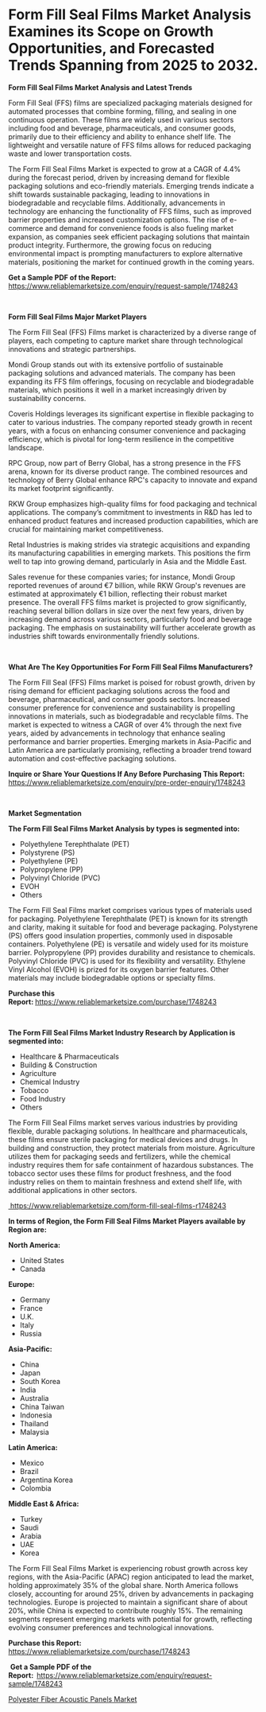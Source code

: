 <p><h1>Form Fill Seal Films Market Analysis Examines its Scope on Growth Opportunities, and Forecasted Trends Spanning from 2025 to 2032.</h1></p><p><strong>Form Fill Seal Films Market Analysis and Latest Trends</strong></p>
<p><p>Form Fill Seal (FFS) films are specialized packaging materials designed for automated processes that combine forming, filling, and sealing in one continuous operation. These films are widely used in various sectors including food and beverage, pharmaceuticals, and consumer goods, primarily due to their efficiency and ability to enhance shelf life. The lightweight and versatile nature of FFS films allows for reduced packaging waste and lower transportation costs.</p><p>The Form Fill Seal Films Market is expected to grow at a CAGR of 4.4% during the forecast period, driven by increasing demand for flexible packaging solutions and eco-friendly materials. Emerging trends indicate a shift towards sustainable packaging, leading to innovations in biodegradable and recyclable films. Additionally, advancements in technology are enhancing the functionality of FFS films, such as improved barrier properties and increased customization options. The rise of e-commerce and demand for convenience foods is also fueling market expansion, as companies seek efficient packaging solutions that maintain product integrity. Furthermore, the growing focus on reducing environmental impact is prompting manufacturers to explore alternative materials, positioning the market for continued growth in the coming years.</p></p>
<p><strong>Get a Sample PDF of the Report:&nbsp;</strong> <a href="https://www.reliablemarketsize.com/enquiry/request-sample/1748243?utm_campaign=3528&utm_medium=2&utm_source=Github&utm_content=ia&utm_term=01042025&utm_id=form-fill-seal-films">https://www.reliablemarketsize.com/enquiry/request-sample/1748243</a></p>
<p>&nbsp;</p>
<p><strong>Form Fill Seal Films Major Market Players</strong></p>
<p><p>The Form Fill Seal (FFS) Films market is characterized by a diverse range of players, each competing to capture market share through technological innovations and strategic partnerships.</p><p>Mondi Group stands out with its extensive portfolio of sustainable packaging solutions and advanced materials. The company has been expanding its FFS film offerings, focusing on recyclable and biodegradable materials, which positions it well in a market increasingly driven by sustainability concerns.</p><p>Coveris Holdings leverages its significant expertise in flexible packaging to cater to various industries. The company reported steady growth in recent years, with a focus on enhancing consumer convenience and packaging efficiency, which is pivotal for long-term resilience in the competitive landscape.</p><p>RPC Group, now part of Berry Global, has a strong presence in the FFS arena, known for its diverse product range. The combined resources and technology of Berry Global enhance RPC's capacity to innovate and expand its market footprint significantly.</p><p>RKW Group emphasizes high-quality films for food packaging and technical applications. The company’s commitment to investments in R&D has led to enhanced product features and increased production capabilities, which are crucial for maintaining market competitiveness.</p><p>Retal Industries is making strides via strategic acquisitions and expanding its manufacturing capabilities in emerging markets. This positions the firm well to tap into growing demand, particularly in Asia and the Middle East.</p><p>Sales revenue for these companies varies; for instance, Mondi Group reported revenues of around €7 billion, while RKW Group's revenues are estimated at approximately €1 billion, reflecting their robust market presence. The overall FFS films market is projected to grow significantly, reaching several billion dollars in size over the next few years, driven by increasing demand across various sectors, particularly food and beverage packaging. The emphasis on sustainability will further accelerate growth as industries shift towards environmentally friendly solutions.</p></p>
<p>&nbsp;</p>
<p><strong>What Are The Key Opportunities For Form Fill Seal Films Manufacturers?</strong></p>
<p><p>The Form Fill Seal (FFS) Films market is poised for robust growth, driven by rising demand for efficient packaging solutions across the food and beverage, pharmaceutical, and consumer goods sectors. Increased consumer preference for convenience and sustainability is propelling innovations in materials, such as biodegradable and recyclable films. The market is expected to witness a CAGR of over 4% through the next five years, aided by advancements in technology that enhance sealing performance and barrier properties. Emerging markets in Asia-Pacific and Latin America are particularly promising, reflecting a broader trend toward automation and cost-effective packaging solutions.</p></p>
<p><strong>Inquire or Share Your Questions If Any Before Purchasing This Report:</strong> <a href="https://www.reliablemarketsize.com/enquiry/pre-order-enquiry/1748243?utm_campaign=3528&utm_medium=2&utm_source=Github&utm_content=ia&utm_term=01042025&utm_id=form-fill-seal-films">https://www.reliablemarketsize.com/enquiry/pre-order-enquiry/1748243</a></p>
<p>&nbsp;</p>
<p><strong>Market Segmentation</strong></p>
<p><strong>The Form Fill Seal Films Market Analysis by types is segmented into:</strong></p>
<p><ul><li>Polyethylene Terephthalate (PET)</li><li>Polystyrene (PS)</li><li>Polyethylene (PE)</li><li>Polypropylene (PP)</li><li>Polyvinyl Chloride (PVC)</li><li>EVOH</li><li>Others</li></ul></p>
<p><p>The Form Fill Seal Films market comprises various types of materials used for packaging. Polyethylene Terephthalate (PET) is known for its strength and clarity, making it suitable for food and beverage packaging. Polystyrene (PS) offers good insulation properties, commonly used in disposable containers. Polyethylene (PE) is versatile and widely used for its moisture barrier. Polypropylene (PP) provides durability and resistance to chemicals. Polyvinyl Chloride (PVC) is used for its flexibility and versatility. Ethylene Vinyl Alcohol (EVOH) is prized for its oxygen barrier features. Other materials may include biodegradable options or specialty films.</p></p>
<p><strong>Purchase this Report:&nbsp;</strong><a href="https://www.reliablemarketsize.com/purchase/1748243?utm_campaign=3528&utm_medium=2&utm_source=Github&utm_content=ia&utm_term=01042025&utm_id=form-fill-seal-films">https://www.reliablemarketsize.com/purchase/1748243</a></p>
<p>&nbsp;</p>
<p><strong>The Form Fill Seal Films Market Industry Research by Application is segmented into:</strong></p>
<p><ul><li>Healthcare & Pharmaceuticals</li><li>Building & Construction</li><li>Agriculture</li><li>Chemical Industry</li><li>Tobacco</li><li>Food Industry</li><li>Others</li></ul></p>
<p><p>The Form Fill Seal Films market serves various industries by providing flexible, durable packaging solutions. In healthcare and pharmaceuticals, these films ensure sterile packaging for medical devices and drugs. In building and construction, they protect materials from moisture. Agriculture utilizes them for packaging seeds and fertilizers, while the chemical industry requires them for safe containment of hazardous substances. The tobacco sector uses these films for product freshness, and the food industry relies on them to maintain freshness and extend shelf life, with additional applications in other sectors.</p></p>
<p><a href="https://www.reliablemarketsize.com/form-fill-seal-films-r1748243?utm_campaign=3528&utm_medium=2&utm_source=Github&utm_content=ia&utm_term=01042025&utm_id=form-fill-seal-films">&nbsp;https://www.reliablemarketsize.com/form-fill-seal-films-r1748243</a></p>
<p><strong>In terms of Region, the Form Fill Seal Films Market Players available by Region are:</strong></p>
<p>
    <p> <strong> North America: </strong>
        <ul>
            <li>United States</li>
            <li>Canada</li>
        </ul>
        </p> 
    <p> <strong> Europe: </strong>
        <ul>
            <li>Germany</li>
            <li>France</li>
            <li>U.K.</li>
            <li>Italy</li>
            <li>Russia</li>
        </ul>
        </p> 
    <p> <strong> Asia-Pacific: </strong>
        <ul>
            <li>China</li>
            <li>Japan</li>
            <li>South Korea</li>
            <li>India</li>
            <li>Australia</li>
            <li>China Taiwan</li>
            <li>Indonesia</li>
            <li>Thailand</li>
            <li>Malaysia</li>
        </ul>
        </p> 
    <p> <strong> Latin America: </strong>
        <ul>
            <li>Mexico</li>
            <li>Brazil</li>
            <li>Argentina Korea</li>
            <li>Colombia</li>
        </ul>
        </p> 
    <p> <strong> Middle East & Africa: </strong>
        <ul>
            <li>Turkey</li>
            <li>Saudi</li>
            <li>Arabia</li>
            <li>UAE</li>
            <li>Korea</li>
        </ul>
    </p>
    </p>
<p><p>The Form Fill Seal Films Market is experiencing robust growth across key regions, with the Asia-Pacific (APAC) region anticipated to lead the market, holding approximately 35% of the global share. North America follows closely, accounting for around 25%, driven by advancements in packaging technologies. Europe is projected to maintain a significant share of about 20%, while China is expected to contribute roughly 15%. The remaining segments represent emerging markets with potential for growth, reflecting evolving consumer preferences and technological innovations.</p></p>
<p><strong>Purchase this Report: </strong><a href="https://www.reliablemarketsize.com/purchase/1748243?utm_campaign=3528&utm_medium=2&utm_source=Github&utm_content=ia&utm_term=01042025&utm_id=form-fill-seal-films">https://www.reliablemarketsize.com/purchase/1748243</a></p>
<p>&nbsp;<strong>Get a Sample PDF of the Report:&nbsp;&nbsp;</strong><a href="https://www.reliablemarketsize.com/enquiry/request-sample/1748243?utm_campaign=3528&utm_medium=2&utm_source=Github&utm_content=ia&utm_term=01042025&utm_id=form-fill-seal-films">https://www.reliablemarketsize.com/enquiry/request-sample/1748243</a></p>
<p><strong></strong></p>
<p><p><a href="https://github.com/azorrotutus/Market-Research-Report-List-1/blob/main/polyester-fiber-acoustic-panels-market.md?utm_campaign=3528&utm_medium=2&utm_source=Github&utm_content=ia&utm_term=01042025&utm_id=form-fill-seal-films">Polyester Fiber Acoustic Panels Market</a></p></p>